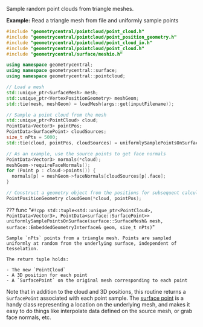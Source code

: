 Sample random point clouds from triangle meshes.

**Example:** Read a triangle mesh from file and uniformly sample points
```cpp
#include "geometrycentral/pointcloud/point_cloud.h"
#include "geometrycentral/pointcloud/point_position_geometry.h"
#include "geometrycentral/pointcloud/point_cloud_io.h"
#include "geometrycentral/pointcloud/point_cloud.h"
#include "geometrycentral/surface/meshio.h"

using namespace geometrycentral;
using namespace geometrycentral::surface;
using namespace geometrycentral::pointcloud;

// Load a mesh
std::unique_ptr<SurfaceMesh> mesh;
std::unique_ptr<VertexPositionGeometry> meshGeom;
std::tie(mesh, meshGeom) = loadMesh(args::get(inputFilename));

// Sample a point cloud from the mesh
std::unique_ptr<PointCloud> cloud;
PointData<Vector3> pointPos;
PointData<SurfacePoint> cloudSources;
size_t nPts = 5000;
std::tie(cloud, pointPos, cloudSources) = uniformlySamplePointsOnSurface(*mesh, *meshGeom, nPts);

// As an example, use the source points to get face normals
PointData<Vector3> normals(*cloud);
meshGeom->requireFaceNormals();
for (Point p : cloud->points()) {
  normals[p] = meshGeom->faceNormals[cloudSources[p].face];
}

// Construct a geometry object from the positions for subsequent calculations
PointPositionGeometry cloudGeom(*cloud, pointPos);
```

??? func "`#!cpp std::tuple<std::unique_ptr<PointCloud>, PointData<Vector3>, PointData<surface::SurfacePoint>> uniformlySamplePointsOnSurface(surface::SurfaceMesh& mesh, surface::EmbeddedGeometryInterface& geom, size_t nPts)`"
   
    Sample `nPts` points from a triangle mesh. Points are sampled uniformly at random from the underlying surface, independent of tesselation.

    The return tuple holds:

    - The new `PointCloud`
    - A 3D position for each point
    - A `SurfacePoint` on the original mesh corresponding to each point


Note that in addition to the cloud and 3D positions, this routine returns a `SurfacePoint` associated with each point sample. The [surface point](surface/utilities/surface_point) is a handy class representing a location on the underlying mesh, and makes it easy to do things like interpolate data defined on the source mesh, or grab face normals, etc.

